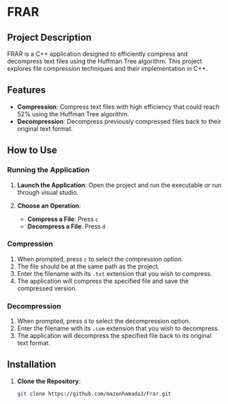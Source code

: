# FRAR

## Project Description
FRAR is a C++ application designed to efficiently compress and decompress text files using the Huffman Tree algorithm. This project explores file compression techniques and their implementation in C++.

## Features
- **Compression**: Compress text files with high efficiency that could reach 52% using the Huffman Tree algorithm.
- **Decompression**: Decompress previously compressed files back to their original text format.

## How to Use
### Running the Application
1. **Launch the Application**: Open the project and run the executable or run through visual studio.

2. **Choose an Operation**:
    - **Compress a File**: Press `c`
    - **Decompress a File**: Press `d`

### Compression
1. When prompted, press `c` to select the compression option.
2. The file should be at the same path as the project.
3. Enter the filename with its `.txt` extension that you wish to compress.
4. The application will compress the specified file and save the compressed version.

### Decompression
1. When prompted, press `d` to select the decompression option.
2. Enter the filename with its `.com` extension that you wish to decompress.
3. The application will decompress the specified file back to its original text format.

## Installation
1. **Clone the Repository**: 
   ```sh
   git clone https://github.com/mazenhamada3/Frar.git
